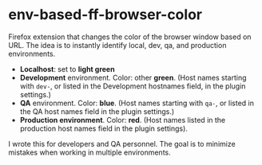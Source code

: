 # env-based-ff-browser-color
Firefox extension that changes the color of the browser window based on URL. The idea is to instantly identify local, dev, qa, and production environments.


- **Localhost**: set to **light green**
- **Development** environment. Color: other **green**. (Host names starting with `dev-`, or listed in the Development hostnames field, in the plugin settings.) 
- **QA** environment. Color: **blue**. (Host names starting with `qa-`, or listed in the QA host names field in the plugin settings.)
- **Production environment**. Color: **red**. (Host names listed in the production host names field in the plugin settings). 

I wrote this for developers and QA personnel. The goal is to minimize mistakes when working in multiple environments.
